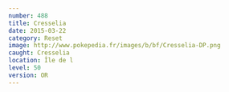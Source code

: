 ```yaml
---
number: 488
title: Cresselia
date: 2015-03-22
category: Reset
image: http://www.pokepedia.fr/images/b/bf/Cresselia-DP.png
caught: Cresselia
location: Île de l
level: 50
version: OR
---
```

